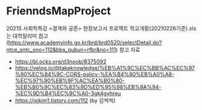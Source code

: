 # FrienndsMapProject
2021S 사회학특강 &lt;경계와 공존> 현장보고서 프로젝트
학교개황(20210226기준).xls는 대학알리미 참고
(https://www.academyinfo.go.kr/brd/brd0520/selectDetail.do?ntce_sntc_sno=112&bbs_gubun=rfbr&no=111)
참고 자료
- https://bl.ocks.org/d3noob/8375092
- https://velog.io/@takeknowledge/%EB%A1%9C%EC%BB%AC%EC%97%90%EC%84%9C-CORS-policy-%EA%B4%80%EB%A0%A8-%EC%97%90%EB%9F%AC%EA%B0%80-%EB%B0%9C%EC%83%9D%ED%95%98%EB%8A%94-%EC%9D%B4%EC%9C%A0-3gk4gyhreu
- https://jsikim1.tistory.com/112 (by 김씩씩) 

